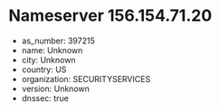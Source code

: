 # Nameserver 156.154.71.20

* as_number: 397215
* name: Unknown
* city: Unknown
* country: US
* organization: SECURITYSERVICES
* version: Unknown
* dnssec: true
